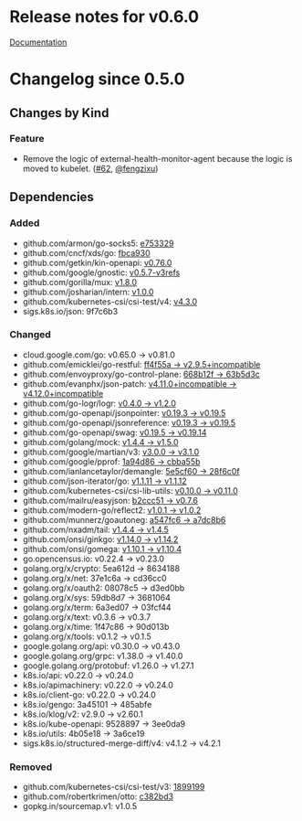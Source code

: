 # Release notes for v0.6.0

[Documentation](https://kubernetes-csi.github.io/)

# Changelog since 0.5.0

## Changes by Kind

### Feature

- Remove the logic of external-health-monitor-agent because the logic is moved to kubelet. ([#62](https://github.com/kubernetes-csi/external-health-monitor/pull/62), [@fengzixu](https://github.com/fengzixu))

## Dependencies

### Added
- github.com/armon/go-socks5: [e753329](https://github.com/armon/go-socks5/tree/e753329)
- github.com/cncf/xds/go: [fbca930](https://github.com/cncf/xds/go/tree/fbca930)
- github.com/getkin/kin-openapi: [v0.76.0](https://github.com/getkin/kin-openapi/tree/v0.76.0)
- github.com/google/gnostic: [v0.5.7-v3refs](https://github.com/google/gnostic/tree/v0.5.7-v3refs)
- github.com/gorilla/mux: [v1.8.0](https://github.com/gorilla/mux/tree/v1.8.0)
- github.com/josharian/intern: [v1.0.0](https://github.com/josharian/intern/tree/v1.0.0)
- github.com/kubernetes-csi/csi-test/v4: [v4.3.0](https://github.com/kubernetes-csi/csi-test/v4/tree/v4.3.0)
- sigs.k8s.io/json: 9f7c6b3

### Changed
- cloud.google.com/go: v0.65.0 → v0.81.0
- github.com/emicklei/go-restful: [ff4f55a → v2.9.5+incompatible](https://github.com/emicklei/go-restful/compare/ff4f55a...v2.9.5)
- github.com/envoyproxy/go-control-plane: [668b12f → 63b5d3c](https://github.com/envoyproxy/go-control-plane/compare/668b12f...63b5d3c)
- github.com/evanphx/json-patch: [v4.11.0+incompatible → v4.12.0+incompatible](https://github.com/evanphx/json-patch/compare/v4.11.0...v4.12.0)
- github.com/go-logr/logr: [v0.4.0 → v1.2.0](https://github.com/go-logr/logr/compare/v0.4.0...v1.2.0)
- github.com/go-openapi/jsonpointer: [v0.19.3 → v0.19.5](https://github.com/go-openapi/jsonpointer/compare/v0.19.3...v0.19.5)
- github.com/go-openapi/jsonreference: [v0.19.3 → v0.19.5](https://github.com/go-openapi/jsonreference/compare/v0.19.3...v0.19.5)
- github.com/go-openapi/swag: [v0.19.5 → v0.19.14](https://github.com/go-openapi/swag/compare/v0.19.5...v0.19.14)
- github.com/golang/mock: [v1.4.4 → v1.5.0](https://github.com/golang/mock/compare/v1.4.4...v1.5.0)
- github.com/google/martian/v3: [v3.0.0 → v3.1.0](https://github.com/google/martian/v3/compare/v3.0.0...v3.1.0)
- github.com/google/pprof: [1a94d86 → cbba55b](https://github.com/google/pprof/compare/1a94d86...cbba55b)
- github.com/ianlancetaylor/demangle: [5e5cf60 → 28f6c0f](https://github.com/ianlancetaylor/demangle/compare/5e5cf60...28f6c0f)
- github.com/json-iterator/go: [v1.1.11 → v1.1.12](https://github.com/json-iterator/go/compare/v1.1.11...v1.1.12)
- github.com/kubernetes-csi/csi-lib-utils: [v0.10.0 → v0.11.0](https://github.com/kubernetes-csi/csi-lib-utils/compare/v0.10.0...v0.11.0)
- github.com/mailru/easyjson: [b2ccc51 → v0.7.6](https://github.com/mailru/easyjson/compare/b2ccc51...v0.7.6)
- github.com/modern-go/reflect2: [v1.0.1 → v1.0.2](https://github.com/modern-go/reflect2/compare/v1.0.1...v1.0.2)
- github.com/munnerz/goautoneg: [a547fc6 → a7dc8b6](https://github.com/munnerz/goautoneg/compare/a547fc6...a7dc8b6)
- github.com/nxadm/tail: [v1.4.4 → v1.4.5](https://github.com/nxadm/tail/compare/v1.4.4...v1.4.5)
- github.com/onsi/ginkgo: [v1.14.0 → v1.14.2](https://github.com/onsi/ginkgo/compare/v1.14.0...v1.14.2)
- github.com/onsi/gomega: [v1.10.1 → v1.10.4](https://github.com/onsi/gomega/compare/v1.10.1...v1.10.4)
- go.opencensus.io: v0.22.4 → v0.23.0
- golang.org/x/crypto: 5ea612d → 8634188
- golang.org/x/net: 37e1c6a → cd36cc0
- golang.org/x/oauth2: 08078c5 → d3ed0bb
- golang.org/x/sys: 59db8d7 → 3681064
- golang.org/x/term: 6a3ed07 → 03fcf44
- golang.org/x/text: v0.3.6 → v0.3.7
- golang.org/x/time: 1f47c86 → 90d013b
- golang.org/x/tools: v0.1.2 → v0.1.5
- google.golang.org/api: v0.30.0 → v0.43.0
- google.golang.org/grpc: v1.38.0 → v1.40.0
- google.golang.org/protobuf: v1.26.0 → v1.27.1
- k8s.io/api: v0.22.0 → v0.24.0
- k8s.io/apimachinery: v0.22.0 → v0.24.0
- k8s.io/client-go: v0.22.0 → v0.24.0
- k8s.io/gengo: 3a45101 → 485abfe
- k8s.io/klog/v2: v2.9.0 → v2.60.1
- k8s.io/kube-openapi: 9528897 → 3ee0da9
- k8s.io/utils: 4b05e18 → 3a6ce19
- sigs.k8s.io/structured-merge-diff/v4: v4.1.2 → v4.2.1

### Removed
- github.com/kubernetes-csi/csi-test/v3: [1899199](https://github.com/kubernetes-csi/csi-test/v3/tree/1899199)
- github.com/robertkrimen/otto: [c382bd3](https://github.com/robertkrimen/otto/tree/c382bd3)
- gopkg.in/sourcemap.v1: v1.0.5

